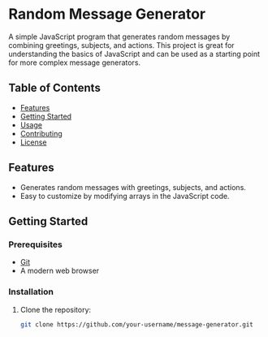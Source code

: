 # Random Message Generator

A simple JavaScript program that generates random messages by combining greetings, subjects, and actions. This project is great for understanding the basics of JavaScript and can be used as a starting point for more complex message generators.

## Table of Contents

- [Features](#features)
- [Getting Started](#getting-started)
- [Usage](#usage)
- [Contributing](#contributing)
- [License](#license)

## Features

- Generates random messages with greetings, subjects, and actions.
- Easy to customize by modifying arrays in the JavaScript code.

## Getting Started

### Prerequisites

- [Git](https://git-scm.com/)
- A modern web browser

### Installation

1. Clone the repository:

   ```bash
   git clone https://github.com/your-username/message-generator.git
